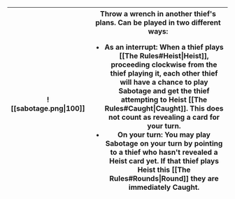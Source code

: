 |![[sabotage.png\|100]]|Throw a wrench in another thief's plans. Can be played in two different ways:<ul><li>As an interrupt: When a thief plays [[The Rules#Heist\|Heist]], proceeding clockwise from the thief playing it, each other thief will have a chance to play **Sabotage** and get the thief attempting to **Heist** [[The Rules#Caught\|Caught]]. This does not count as revealing a card for your turn.</li><li>On your turn: You may play **Sabotage** on your turn by pointing to a thief who hasn't revealed a **Heist** card yet. If that thief plays **Heist** this [[The Rules#Rounds\|Round]] they are immediately **Caught**.</li></ul>|
|-|-|